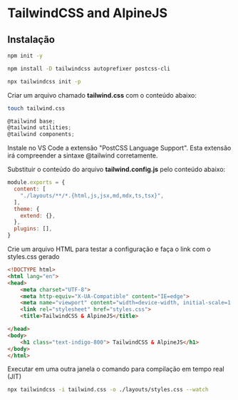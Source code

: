 # TailwindCSS and AlpineJS

## Instalação

```sh
npm init -y
```

```sh
npm install -D tailwindcss autoprefixer postcss-cli
```

```sh
npx tailwindcss init -p
```

Criar um arquivo chamado **tailwind.css** com o conteúdo abaixo:

```sh
touch tailwind.css
```

```js
@tailwind base;
@tailwind utilities;
@tailwind components;
```

Instale no VS Code a extensão "PostCSS Language Support".
Esta extensão irá compreender a sintaxe @tailwind corretamente.

Substituir o conteúdo do arquivo **tailwind.config.js** pelo conteúdo abaixo:

```js
module.exports = {
  content: [
    "./layouts/**/*.{html,js,jsx,md,mdx,ts,tsx}",
  ],
  theme: {
    extend: {},
  },
  plugins: [],
}
```

Crie um arquivo HTML para testar a configuração e faça o link com o styles.css gerado

```html
<!DOCTYPE html>
<html lang="en">
<head>
    <meta charset="UTF-8">
    <meta http-equiv="X-UA-Compatible" content="IE=edge">
    <meta name="viewport" content="width=device-width, initial-scale=1.0">
    <link rel="stylesheet" href="styles.css">
    <title>TailwindCSS & AlpineJS</title>

</head>
<body>
    <h1 class="text-indigo-800"> TailwindCSS & AlpineJS</h1>
</body>
</html> 
```

Executar em uma outra janela o comando para compilação em tempo real (JIT)

```sh
npx tailwindcss -i tailwind.css -o ./layouts/styles.css --watch
```
